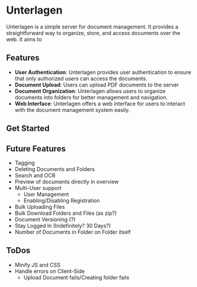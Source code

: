 # Unterlagen

Unterlagen is a simple server for document management. It provides a straightforward way to organize, store, and access documents over the web.
It aims to 

## Features

- **User Authentication**: Unterlagen provides user authentication to ensure that only authorized users can access the documents.
- **Document Upload**: Users can upload PDF documents to the server
- **Document Organization**: Unterlagen allows users to organize documents into folders for better management and navigation.
- **Web Interface**: Unterlagen offers a web interface for users to interact with the document management system easily.

## Get Started


## Future Features
- Tagging
- Deleting Documents and Folders
- Search and OCR
- Preview of documents directly in overview
- Multi-User support
  - User Management
  - Enabling/Disabling Registration
- Bulk Uploading Files
- Bulk Download Folders and Files (as zip?)
- Document Versioning (?)
- Stay Logged In (Indefinitely? 30 Days?)
- Number of Documents in Folder on Folder itself

## ToDos
* Minify JS and CSS
* Handle errors on Client-Side
  * Upload Document fails/Creating folder fails